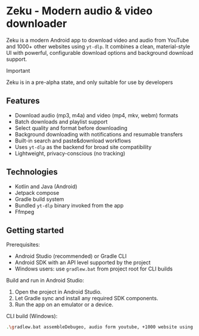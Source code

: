 # Zeku - Modern audio & video downloader
Zeku is a modern Android app to download video and audio from YouTube and 1000\+ other websites using `yt-dlp`. It combines a clean, material-style UI with powerful, configurable download options and background download support.

> [!IMPORTANT]
> Zeku is in a pre-alpha state, and only suitable for use by developers
>


## Features

- Download audio (mp3, m4a) and video (mp4, mkv, webm) formats
- Batch downloads and playlist support
- Select quality and format before downloading
- Background downloading with notifications and resumable transfers
- Built-in search and paste\&download workflows
- Uses `yt-dlp` as the backend for broad site compatibility
- Lightweight, privacy-conscious (no tracking)

## Technologies

- Kotlin and Java (Android)
- Jetpack compose
- Gradle build system
- Bundled `yt-dlp` binary invoked from the app
- Ffmpeg


## Getting started

Prerequisites:
- Android Studio (recommended) or Gradle CLI
- Android SDK with an API level supported by the project
- Windows users: use `gradlew.bat` from project root for CLI builds

Build and run in Android Studio:
1. Open the project in Android Studio.
2. Let Gradle sync and install any required SDK components.
3. Run the app on an emulator or a device.

CLI build (Windows):
```bash
.\gradlew.bat assembleDebugeo, audio form youtube, +1000 website using yt-dlp